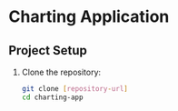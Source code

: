 # Charting Application

## Project Setup

1. Clone the repository:
   ```sh
   git clone [repository-url]
   cd charting-app
